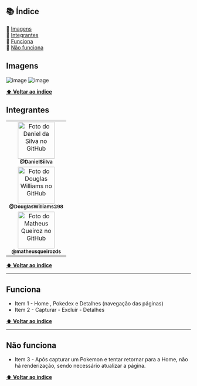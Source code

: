 ## 📚 Índice

🔖 [Imagens](#-imagens) <br>
🔖 [Integrantes](#integrantes)<br>
🔖 [Funciona](#-funciona)<br>
🔖 [Não funciona](#-nao-funciona)<br>

## Imagens

![image](https://user-images.githubusercontent.com/70871620/189482350-05efe4ee-84d8-4afd-8c03-57a69484cc19.png)
![image](https://user-images.githubusercontent.com/70871620/189482416-78c98122-3997-4b63-9b28-64638361f636.png)

<b>[⬆ Voltar ao índice](#-índice)</b>

## Integrantes

 <table display="flex">
  <tr>
    <td align="center">
      <a href="https://github.com/DanielSiilva">
        <img src="https://avatars.githubusercontent.com/u/94769388?v=4" width="100px;" alt="Foto do Daniel da Silva no GitHub"/><br>
        <sub>
          <b>@DanielSiilva</b>
        </sub>
      </a>
    </td>
  </tr>

  <tr>
    <td align="center">
      <a href="https://github.com/DouglasWilliams298">
        <img src="https://avatars.githubusercontent.com/u/97309506?v=4" width="100px;" alt="Foto do Douglas Williams no GitHub"/><br>
        <sub>
          <b>@DouglasWilliams298</b>
        </sub>
      </a>
    </td>
  </tr>

  <tr>
    <td align="center">
      <a href="https://github.com/matheusqueirozds">
        <img src="https://avatars.githubusercontent.com/u/70871620?v=4" width="100px;" alt="Foto do Matheus Queiroz no GitHub"/><br>
        <sub>
          <b>@matheusqueirozds</b>
        </sub>
      </a>
    </td>
  </tr>
</table>

<b>[⬆ Voltar ao índice](#-índice)</b>

---

## Funciona

-   Item 1 - Home , Pokedex e Detalhes (navegação das páginas)
-   Item 2 - Capturar - Excluir - Detalhes

<b>[⬆ Voltar ao índice](#-índice)</b>

---

## Não funciona

-   Item 3 - Após capturar um Pokemon e tentar retornar para a Home, não há renderização, sendo necessário atualizar a página.

<b>[⬆ Voltar ao índice](#-índice)</b>
